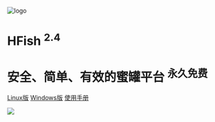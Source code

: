 <!-- _coverpage.md -->

![logo](http://img.threatbook.cn/hfish/logo.png ":size=200x202")

# HFish <sup class="version">2.4</sup>

# 安全、简单、有效的蜜罐平台 <sup class="version">永久免费</sup>





[Linux版](https://hfish.io/#/deploy?id=linux%e5%ae%89%e8%a3%85%e8%af%b4%e6%98%8e)
[Windows版](https://hfish.io/#/deploy?id=windows%e5%ae%89%e8%a3%85%e8%af%b4%e6%98%8e)
[使用手册](#什么是蜜罐)

<!-- 背景图片 -->

![](http://img.threatbook.cn/hfish/background.jpg)